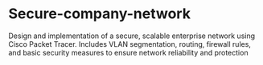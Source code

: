 # Secure-company-network
Design and implementation of a secure, scalable enterprise network using Cisco Packet Tracer. Includes VLAN segmentation, routing, firewall rules, and basic security measures to ensure network reliability and protection
